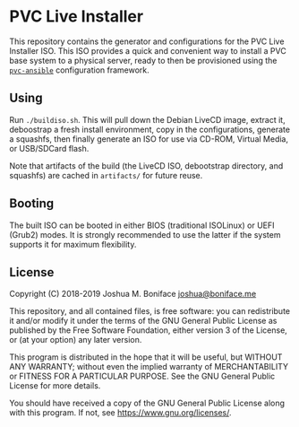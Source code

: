 # PVC Live Installer

This repository contains the generator and configurations for the PVC Live Installer ISO. This ISO provides a quick and convenient way to install a PVC base system to a physical server, ready to then be provisioned using the [`pvc-ansible`](https://git.bonifacelabs.ca/parallelvirtualcluster/pvc-ansible) configuration framework.

## Using

Run `./buildiso.sh`. This will pull down the Debian LiveCD image, extract it, deboostrap a fresh install environment, copy in the configurations, generate a squashfs, then finally generate an ISO for use via CD-ROM, Virtual Media, or USB/SDCard flash.

Note that artifacts of the build (the LiveCD ISO, debootstrap directory, and squashfs) are cached in `artifacts/` for future reuse.

## Booting

The built ISO can be booted in either BIOS (traditional ISOLinux) or UEFI (Grub2) modes. It is strongly recommended to use the latter if the system supports it for maximum flexibility.

## License

Copyright (C) 2018-2019  Joshua M. Boniface <joshua@boniface.me>

This repository, and all contained files, is free software: you can
redistribute it and/or modify it under the terms of the GNU General
Public License as published by the Free Software Foundation, either
version 3 of the License, or (at your option) any later version.

This program is distributed in the hope that it will be useful,
but WITHOUT ANY WARRANTY; without even the implied warranty of
MERCHANTABILITY or FITNESS FOR A PARTICULAR PURPOSE.  See the
GNU General Public License for more details.

You should have received a copy of the GNU General Public License
along with this program.  If not, see <https://www.gnu.org/licenses/>.
